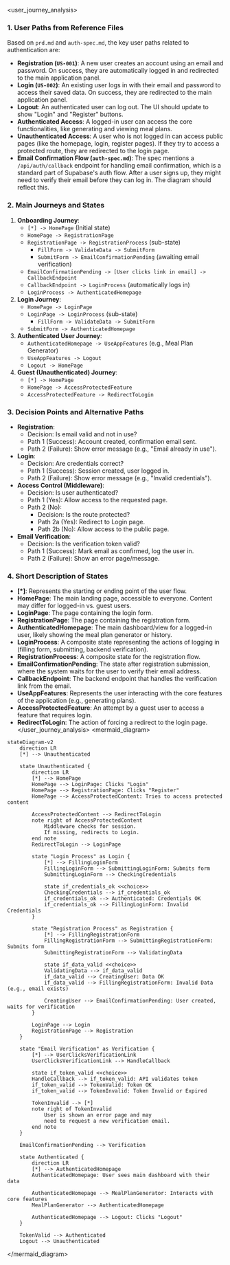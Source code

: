 <user_journey_analysis>
### 1. User Paths from Reference Files

Based on `prd.md` and `auth-spec.md`, the key user paths related to authentication are:

*   **Registration (`US-001`)**: A new user creates an account using an email and password. On success, they are automatically logged in and redirected to the main application panel.
*   **Login (`US-002`)**: An existing user logs in with their email and password to access their saved data. On success, they are redirected to the main application panel.
*   **Logout**: An authenticated user can log out. The UI should update to show "Login" and "Register" buttons.
*   **Authenticated Access**: A logged-in user can access the core functionalities, like generating and viewing meal plans.
*   **Unauthenticated Access**: A user who is not logged in can access public pages (like the homepage, login, register pages). If they try to access a protected route, they are redirected to the login page.
*   **Email Confirmation Flow (`auth-spec.md`)**: The spec mentions a `/api/auth/callback` endpoint for handling email confirmation, which is a standard part of Supabase's auth flow. After a user signs up, they might need to verify their email before they can log in. The diagram should reflect this.

### 2. Main Journeys and States

1.  **Onboarding Journey**:
    *   `[*] -> HomePage` (Initial state)
    *   `HomePage -> RegistrationPage`
    *   `RegistrationPage -> RegistrationProcess` (sub-state)
        *   `FillForm -> ValidateData -> SubmitForm`
        *   `SubmitForm -> EmailConfirmationPending` (awaiting email verification)
    *   `EmailConfirmationPending -> [User clicks link in email] -> CallbackEndpoint`
    *   `CallbackEndpoint -> LoginProcess` (automatically logs in)
    *   `LoginProcess -> AuthenticatedHomepage`
2.  **Login Journey**:
    *   `HomePage -> LoginPage`
    *   `LoginPage -> LoginProcess` (sub-state)
        *   `FillForm -> ValidateData -> SubmitForm`
    *   `SubmitForm -> AuthenticatedHomepage`
3.  **Authenticated User Journey**:
    *   `AuthenticatedHomepage -> UseAppFeatures` (e.g., Meal Plan Generator)
    *   `UseAppFeatures -> Logout`
    *   `Logout -> HomePage`
4.  **Guest (Unauthenticated) Journey**:
    *   `[*] -> HomePage`
    *   `HomePage -> AccessProtectedFeature`
    *   `AccessProtectedFeature -> RedirectToLogin`

### 3. Decision Points and Alternative Paths

*   **Registration**:
    *   Decision: Is email valid and not in use?
    *   Path 1 (Success): Account created, confirmation email sent.
    *   Path 2 (Failure): Show error message (e.g., "Email already in use").
*   **Login**:
    *   Decision: Are credentials correct?
    *   Path 1 (Success): Session created, user logged in.
    *   Path 2 (Failure): Show error message (e.g., "Invalid credentials").
*   **Access Control (Middleware)**:
    *   Decision: Is user authenticated?
    *   Path 1 (Yes): Allow access to the requested page.
    *   Path 2 (No):
        *   Decision: Is the route protected?
        *   Path 2a (Yes): Redirect to Login page.
        *   Path 2b (No): Allow access to the public page.
*   **Email Verification**:
    *   Decision: Is the verification token valid?
    *   Path 1 (Success): Mark email as confirmed, log the user in.
    *   Path 2 (Failure): Show an error page/message.

### 4. Short Description of States

*   **[*]**: Represents the starting or ending point of the user flow.
*   **HomePage**: The main landing page, accessible to everyone. Content may differ for logged-in vs. guest users.
*   **LoginPage**: The page containing the login form.
*   **RegistrationPage**: The page containing the registration form.
*   **AuthenticatedHomepage**: The main dashboard/view for a logged-in user, likely showing the meal plan generator or history.
*   **LoginProcess**: A composite state representing the actions of logging in (filling form, submitting, backend verification).
*   **RegistrationProcess**: A composite state for the registration flow.
*   **EmailConfirmationPending**: The state after registration submission, where the system waits for the user to verify their email address.
*   **CallbackEndpoint**: The backend endpoint that handles the verification link from the email.
*   **UseAppFeatures**: Represents the user interacting with the core features of the application (e.g., generating plans).
*   **AccessProtectedFeature**: An attempt by a guest user to access a feature that requires login.
*   **RedirectToLogin**: The action of forcing a redirect to the login page.
</user_journey_analysis>
<mermaid_diagram>
```mermaid
stateDiagram-v2
    direction LR
    [*] --> Unauthenticated

    state Unauthenticated {
        direction LR
        [*] --> HomePage
        HomePage --> LoginPage: Clicks "Login"
        HomePage --> RegistrationPage: Clicks "Register"
        HomePage --> AccessProtectedContent: Tries to access protected content
        
        AccessProtectedContent --> RedirectToLogin
        note right of AccessProtectedContent
            Middleware checks for session.
            If missing, redirects to Login.
        end note
        RedirectToLogin --> LoginPage

        state "Login Process" as Login {
            [*] --> FillingLoginForm
            FillingLoginForm --> SubmittingLoginForm: Submits form
            SubmittingLoginForm --> CheckingCredentials
            
            state if_credentials_ok <<choice>>
            CheckingCredentials --> if_credentials_ok
            if_credentials_ok --> Authenticated: Credentials OK
            if_credentials_ok --> FillingLoginForm: Invalid Credentials
        }

        state "Registration Process" as Registration {
            [*] --> FillingRegistrationForm
            FillingRegistrationForm --> SubmittingRegistrationForm: Submits form
            SubmittingRegistrationForm --> ValidatingData
            
            state if_data_valid <<choice>>
            ValidatingData --> if_data_valid
            if_data_valid --> CreatingUser: Data OK
            if_data_valid --> FillingRegistrationForm: Invalid Data (e.g., email exists)

            CreatingUser --> EmailConfirmationPending: User created, waits for verification
        }

        LoginPage --> Login
        RegistrationPage --> Registration
    }

    state "Email Verification" as Verification {
        [*] --> UserClicksVerificationLink
        UserClicksVerificationLink --> HandleCallback
        
        state if_token_valid <<choice>>
        HandleCallback --> if_token_valid: API validates token
        if_token_valid --> TokenValid: Token OK
        if_token_valid --> TokenInvalid: Token Invalid or Expired

        TokenInvalid --> [*]
        note right of TokenInvalid
            User is shown an error page and may
            need to request a new verification email.
        end note
    }

    EmailConfirmationPending --> Verification

    state Authenticated {
        direction LR
        [*] --> AuthenticatedHomepage
        AuthenticatedHomepage: User sees main dashboard with their data
        
        AuthenticatedHomepage --> MealPlanGenerator: Interacts with core features
        MealPlanGenerator --> AuthenticatedHomepage
        
        AuthenticatedHomepage --> Logout: Clicks "Logout"
    }

    TokenValid --> Authenticated
    Logout --> Unauthenticated

```
</mermaid_diagram>
